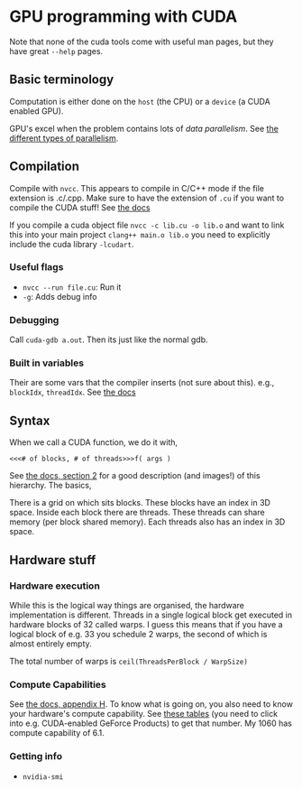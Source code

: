 # GPU programming with CUDA

Note that none of the cuda tools come with useful man pages, but they have great `--help` pages.

## Basic terminology

Computation is either done on the `host` (the CPU) or a `device` (a CUDA enabled GPU).

GPU's excel when the problem contains lots of *data parallelism*. See [the different types of parallelism](./types_of_parallelism.md).



## Compilation

Compile with `nvcc`. This appears to compile in C/C++ mode if the file extension is .c/.cpp. Make sure to have the extension of `.cu` if you want to compile the CUDA stuff! See [the docs](https://docs.nvidia.com/cuda/cuda-compiler-driver-nvcc/index.html#supported-input-file-suffixes)

If you compile a cuda object file `nvcc -c lib.cu -o lib.o` and want to link this into your main project `clang++ main.o lib.o` you need to explicitly include the cuda library `-lcudart`.

### Useful flags
* `nvcc --run file.cu`: Run it
* `-g`: Adds debug info


### Debugging

Call `cuda-gdb a.out`. Then its just like the normal gdb.


### Built in variables

Their are some vars that the compiler inserts (not sure about this). e.g., `blockIdx`, `threadIdx`. See [the docs](https://docs.nvidia.com/cuda/cuda-c-programming-guide/#built-in-variables)


## Syntax

When we call a CUDA function, we do it with,

```
<<<# of blocks, # of threads>>>f( args )
```

See [the docs, section 2](https://docs.nvidia.com/cuda/cuda-c-programming-guide/#programming-model) for a good description (and images!) of this hierarchy. The basics,

There is a grid on which sits blocks. These blocks have an index in 3D space. Inside each block there are threads. These threads can share memory (per block shared memory). Each threads also has an index in 3D space.


## Hardware stuff

### Hardware execution

While this is the logical way things are organised, the hardware implementation is different. Threads in a single logical block get executed in hardware blocks of 32 called warps. I guess this means that if you have a logical block of e.g. 33 you schedule 2 warps, the second of which is almost entirely empty.

The total number of warps is `ceil(ThreadsPerBlock / WarpSize)`

### Compute Capabilities

See [the docs, appendix H](https://docs.nvidia.com/cuda/cuda-c-programming-guide/index.html#compute-capabilities). To know what is going on, you also need to know your hardware's compute capability. See [these tables](https://developer.nvidia.com/cuda-gpus#compute) (you need to click into e.g. CUDA-enabled GeForce Products) to get that number.
My 1060 has compute capability of 6.1.

### Getting info

* `nvidia-smi`
